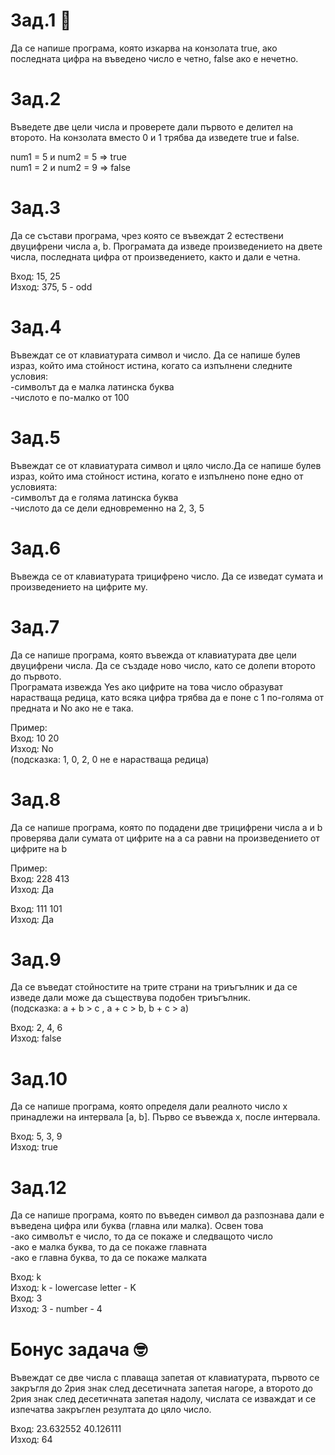 # Зад.1 🥱
Да се напише програма, която изкарва на конзолата true, ако последната цифра на въведено число е четно, false ако е нечетно.

# Зад.2
Въведете две цели числа и проверете дали първото е делител на второто.
На конзолата вместо 0 и 1 трябва да изведете true и false.

num1 = 5 и num2 = 5 => true  
num1 = 2 и num2 = 9 => false

# Зад.3
Да се състави програма, чрез която се въвеждат 2 естествени двуцифрени числа a, b.
Програмата да изведе произведението на двете числа, последната цифра от произведението, както и дали е четна.

Вход: 15, 25  
Изход: 375, 5 - odd

# Зад.4
Въвеждат се от клавиатурата символ и число. Да се напише булев израз, който има стойност истина, когато са изпълнени следните условия:  
-символът да е малка латинска буква  
-числото е по-малко от 100


# Зад.5
Въвеждат се от клавиатурата символ и цяло число.Да се напише булев израз, който има стойност истина, когато е изпълнено поне едно от условията:  
-символът да е голяма латинска буква  
-числото да се дели едновременно на 2, 3, 5


# Зад.6
Въвежда се от клавиатурата трицифрено число. Да се изведат сумата и произведението на цифрите му.

# Зад.7
Да се напише програма, която въвежда от клавиатурата две цели двуцифрени числа. Да се създаде ново число, като се долепи второто до първото.  
Програмата извежда Yes ако цифрите на това число образуват нарастваща редица, като всяка цифра трябва да е поне с 1 по-голяма от предната и No ако не е така.  

Пример:  
Вход: 10 20  
Изход: No  
(подсказка: 1, 0, 2, 0 не е нарастваща редица)   

# Зад.8
Да се напише програма, която по подадени две трицифрени числа a и b проверява дали сумата от цифрите на а са равни на произведението от цифрите на b

Пример:  
Вход: 228 413  
Изход: Да  

Вход: 111 101  
Изход: Да  

# Зад.9
Да се въведат стойностите на трите страни на триъгълник и да се изведе дали може да съществува подобен триъгълник.  
(подсказка: a + b > c , a + c > b, b + c > a)

Вход: 2, 4, 6   
Изход: false


# Зад.10
Да се напише програма, която определя дали реалното число x принадлежи на интервала [a, b]. Първо се въвежда x, после интервала.

Вход: 5, 3, 9  
Изход: true


# Зад.12
Да се напише програма, която по въведен символ да разпознава дали е въведена цифра или буква (главна или малка). Освен това  
-ако символът е число, то да се покаже и следващото число  
-ако е малка буква, то да се покаже главната  
-ако е главна буква, то да се покаже малката  

Вход: k  
Изход: k - lowercase letter - K  
Вход: 3  
Изход: 3 - number - 4  

# Бонус задача 🤓
Въвеждат се две числа с плаваща запетая от клавиатурата, първото се закръгля до 2рия знак след десетичната запетая нагоре, а второто
до 2рия знак след десетичната запетая надолу, числата се изваждат и се изпечатва закръглен резултата до цяло число.

Вход: 23.632552 40.126111  
Изход: 64 
